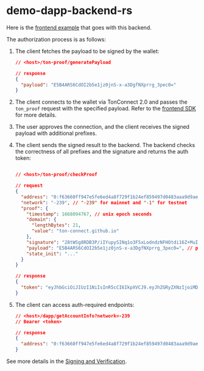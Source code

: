 # demo-dapp-backend-rs

Here is the [frontend example](https://github.com/ton-connect/demo-dapp-with-backend) that goes with this backend.

The authorization process is as follows:

1. The client fetches the payload to be signed by the wallet:

    ```json
    // <host>/ton-proof/generatePayload

    // response
    {
      "payload": "E5B4ARS6CdOI2b5e1jz0jnS-x-a3DgfNXprrg_3pec0="
    }
    ```

2. The client connects to the wallet via TonConnect 2.0 and passes the `ton_proof` request with the specified payload. Refer to the [frontend SDK](https://github.com/ton-connect/sdk/tree/main/packages/sdk) for more details.

3. The user approves the connection, and the client receives the signed payload with additional prefixes.

4. The client sends the signed result to the backend. The backend checks the correctness of all prefixes and the signature and returns the auth token:

    ```json

    // <host>/ton-proof/checkProof

    // request
    {
      "address": "0:f63660ff947e5fe6ed4a8f729f1b24ef859497d0483aaa9d9ae48414297c4e1b", // user's address
      "network": "-239", // "-239" for mainnet and "-1" for testnet
      "proof": {
        "timestamp": 1668094767, // unix epoch seconds
        "domain": {
          "lengthBytes": 21,
          "value": "ton-connect.github.io"
        },
        "signature": "28tWSg8RDB3P/iIYupySINq1o3F5xLodndzNFHOtdi16Z+MuII8LAPnHLT3E6WTB27//qY4psU5Rf5/aJaIIAA==",
        "payload": "E5B4ARS6CdOI2b5e1jz0jnS-x-a3DgfNXprrg_3pec0=", // payload from step 1
        "state_init": "..."
      }
    }

    // response
    {
      "token": "eyJhbGciOiJIUzI1NiIsInR5cCI6IkpXVCJ9.eyJhZGRyZXNzIjoiMDpmNjM2NjBmZjk0N2U1ZmU2ZWQ0YThmNzI5ZjFiMjRlZjg1OTQ5N2QwNDgzYWFhOWQ5YWU0ODQxNDI5N2M0ZTFiIiwiZXhwIjoxNjY4MDk4NDkwfQ.13sg3Mgt2hT9_vChan3bmQkp_Wsigj9YjSoKABTsVGA"
    }
    ```

5. The client can access auth-required endpoints:

    ```json
    // <host>/dapp/getAccountInfo?network=-239
    // Bearer <token>

    // response
    {
      "address": "0:f63660ff947e5fe6ed4a8f729f1b24ef859497d0483aaa9d9ae48414297c4e1b"
    }
    ```

See more details in the [Signing and Verification](https://docs.ton.org/develop/dapps/ton-connect/sign).
